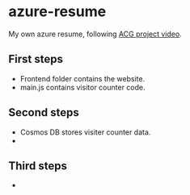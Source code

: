# azure-resume
My own azure resume, following [ACG project video](https://www.youtube.com/watch?v=ieYrBWmkfno).

## First steps
- Frontend folder contains the website.
- main.js contains visitor counter code.

## Second steps
- Cosmos DB stores visiter counter data.
- 

## Third steps
- 